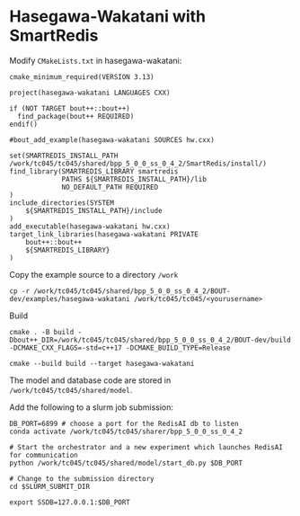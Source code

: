 # Hasegawa-Wakatani with SmartRedis

Modify `CMakeLists.txt` in hasegawa-wakatani:
```
cmake_minimum_required(VERSION 3.13)

project(hasegawa-wakatani LANGUAGES CXX)

if (NOT TARGET bout++::bout++)
  find_package(bout++ REQUIRED)
endif()

#bout_add_example(hasegawa-wakatani SOURCES hw.cxx)

set(SMARTREDIS_INSTALL_PATH /work/tc045/tc045/shared/bpp_5_0_0_ss_0_4_2/SmartRedis/install/)
find_library(SMARTREDIS_LIBRARY smartredis
             PATHS ${SMARTREDIS_INSTALL_PATH}/lib
             NO_DEFAULT_PATH REQUIRED
)
include_directories(SYSTEM
    ${SMARTREDIS_INSTALL_PATH}/include
)
add_executable(hasegawa-wakatani hw.cxx)
target_link_libraries(hasegawa-wakatani PRIVATE
    bout++::bout++
    ${SMARTREDIS_LIBRARY}
)
```

Copy the example source to a directory `/work`
```
cp -r /work/tc045/tc045/shared/bpp_5_0_0_ss_0_4_2/BOUT-dev/examples/hasegawa-wakatani /work/tc045/tc045/<yourusername>
```

Build
```
cmake . -B build -Dbout++_DIR=/work/tc045/tc045/shared/bpp_5_0_0_ss_0_4_2/BOUT-dev/build -DCMAKE_CXX_FLAGS=-std=c++17 -DCMAKE_BUILD_TYPE=Release

cmake --build build --target hasegawa-wakatani
```

The model and database code are stored in `/work/tc045/tc045/shared/model`.

Add the following to a slurm job submission:
```
DB_PORT=6899 # choose a port for the RedisAI db to listen
conda activate /work/tc045/tc045/sharer/bpp_5_0_0_ss_0_4_2

# Start the orchestrator and a new experiment which launches RedisAI for communication
python /work/tc045/tc045/shared/model/start_db.py $DB_PORT

# Change to the submission directory
cd $SLURM_SUBMIT_DIR

export SSDB=127.0.0.1:$DB_PORT
```
